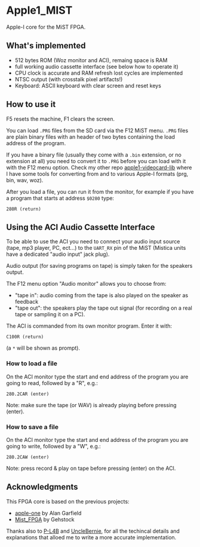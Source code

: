 # Apple1_MIST

Apple-I core for the MiST FPGA.

## What's implemented

- 512 bytes ROM (Woz monitor and ACI), remaing space is RAM
- full working audio cassette interface (see below how to operate it)
- CPU clock is accurate and RAM refresh lost cycles are implemented
- NTSC output (with crosstalk pixel artifacts!)
- Keyboard: ASCII keyboard with clear screen and reset keys

## How to use it

F5 resets the machine, F1 clears the screen.

You can load `.PRG` files from the SD card via the F12 MiST menu. `.PRG` files
are plain binary files with an header of two bytes containing the load address
of the program.

If you have a binary file (usually they come with a `.bin` extension, or no
extension at all) you need to convert it to `.PRG` before you can load with
it with the F12 menu option. Check my other repo
[apple1-videocard-lib](https://github.com/nippur72/apple1-videocard-lib)
where I have some tools for converting from and to various Apple-I
formats (prg, bin, wav, woz).

After you load a file, you can run it from the monitor, for example
if you have a program that starts at address `$0280` type:
```
280R (return)
```

## Using the ACI Audio Cassette Interface

To be able to use the ACI you need to connect your audio input source (tape,
mp3 player, PC, ect...) to the `UART_RX` pin of the MiST (Mistica units
have a dedicated "audio input" jack plug).

Audio output (for saving programs on tape) is simply taken for the speakers output.

The F12 menu option "Audio monitor" allows you to choose from:
- "tape in": audio coming from the tape is also played on the speaker as feedback
- "tape out": the speakers play the tape out signal (for recording on a real tape or sampling it on a PC).

The ACI is commanded from its own monitor program. Enter it with:
```
C100R (return)
```
(a `*` will be shown as prompt).

### How to load a file

On the ACI monitor type the start and end address of the program you are going to read,
followed by a "R", e.g.:
````
280.2CAR (enter)
````
Note: make sure the tape (or WAV) is already playing before pressing (enter).

### How to save a file

On the ACI monitor type the start and end address of the program you are going to write,
followed by a "W", e.g.:
````
280.2CAW (enter)
````
Note: press record & play on tape before pressing (enter) on the ACI.

## Acknowledgments

This FPGA core is based on the previous projects:
- [apple-one](https://github.com/alangarf/apple-one) by Alan Garfield
- [Mist_FPGA](https://github.com/Gehstock/Mist_FPGA) by Gehstock

Thanks also to [P-L4B](https://github.com/P-L4B) and [UncleBernie](https://www.applefritter.com/users/unclebernie), for all the techincal details and explanations that alloed me to write
a more accurate implementation.


